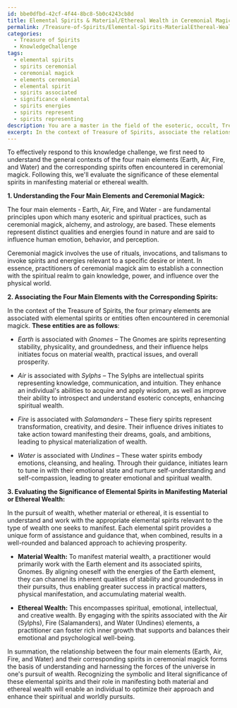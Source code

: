 ```yaml
---
id: bbe0dfbd-42cf-4f44-8bc8-5b0c4243cb8d
title: Elemental Spirits & Material/Ethereal Wealth in Ceremonial Magick
permalink: /Treasure-of-Spirits/Elemental-Spirits-MaterialEthereal-Wealth-in-Ceremonial-Magick/
categories:
  - Treasure of Spirits
  - KnowledgeChallenge
tags:
  - elemental spirits
  - spirits ceremonial
  - ceremonial magick
  - elements ceremonial
  - elemental spirit
  - spirits associated
  - significance elemental
  - spirits energies
  - spirits represent
  - spirits representing
description: You are a master in the field of the esoteric, occult, Treasure of Spirits and Education. You are a writer of tests, challenges, books and deep knowledge on Treasure of Spirits for initiates and students to gain deep insights and understanding from. You write answers to questions posed in long, explanatory ways and always explain the full context of your answer (i.e., related concepts, formulas, examples, or history), as well as the step-by-step thinking process you take to answer the challenges. Be rigorous and thorough, and summarize the key themes, ideas, and conclusions at the end.
excerpt: In the context of Treasure of Spirits, associate the relationship between the four main elements (Earth, Air, Fire, and Water) with the corresponding spirits often encountered in ceremonial magick, and evaluate the significance of these elemental spirits in manifesting material or ethereal wealth.
---
```

To effectively respond to this knowledge challenge, we first need to understand the general contexts of the four main elements (Earth, Air, Fire, and Water) and the corresponding spirits often encountered in ceremonial magick. Following this, we'll evaluate the significance of these elemental spirits in manifesting material or ethereal wealth.

**1. **Understanding the Four Main Elements and Ceremonial Magick**:**

The four main elements - Earth, Air, Fire, and Water - are fundamental principles upon which many esoteric and spiritual practices, such as ceremonial magick, alchemy, and astrology, are based. These elements represent distinct qualities and energies found in nature and are said to influence human emotion, behavior, and perception.

Ceremonial magick involves the use of rituals, invocations, and talismans to invoke spirits and energies relevant to a specific desire or intent. In essence, practitioners of ceremonial magick aim to establish a connection with the spiritual realm to gain knowledge, power, and influence over the physical world.

**2. **Associating the Four Main Elements with the Corresponding Spirits**:**

In the context of the Treasure of Spirits, the four primary elements are associated with elemental spirits or entities often encountered in ceremonial magick. **These entities are as follows**:

* *Earth* is associated with *Gnomes* – The Gnomes are spirits representing stability, physicality, and groundedness, and their influence helps initiates focus on material wealth, practical issues, and overall prosperity.

* *Air* is associated with *Sylphs* – The Sylphs are intellectual spirits representing knowledge, communication, and intuition. They enhance an individual's abilities to acquire and apply wisdom, as well as improve their ability to introspect and understand esoteric concepts, enhancing spiritual wealth.

* *Fire* is associated with *Salamanders* – These fiery spirits represent transformation, creativity, and desire. Their influence drives initiates to take action toward manifesting their dreams, goals, and ambitions, leading to physical materialization of wealth.

* *Water* is associated with *Undines* – These water spirits embody emotions, cleansing, and healing. Through their guidance, initiates learn to tune in with their emotional state and nurture self-understanding and self-compassion, leading to greater emotional and spiritual wealth.

**3. **Evaluating the Significance of Elemental Spirits in Manifesting Material or Ethereal Wealth**:**

In the pursuit of wealth, whether material or ethereal, it is essential to understand and work with the appropriate elemental spirits relevant to the type of wealth one seeks to manifest. Each elemental spirit provides a unique form of assistance and guidance that, when combined, results in a well-rounded and balanced approach to achieving prosperity.

* **Material Wealth:** To manifest material wealth, a practitioner would primarily work with the Earth element and its associated spirits, Gnomes. By aligning oneself with the energies of the Earth element, they can channel its inherent qualities of stability and groundedness in their pursuits, thus enabling greater success in practical matters, physical manifestation, and accumulating material wealth.

* **Ethereal Wealth:** This encompasses spiritual, emotional, intellectual, and creative wealth. By engaging with the spirits associated with the Air (Sylphs), Fire (Salamanders), and Water (Undines) elements, a practitioner can foster rich inner growth that supports and balances their emotional and psychological well-being.

In summation, the relationship between the four main elements (Earth, Air, Fire, and Water) and their corresponding spirits in ceremonial magick forms the basis of understanding and harnessing the forces of the universe in one's pursuit of wealth. Recognizing the symbolic and literal significance of these elemental spirits and their role in manifesting both material and ethereal wealth will enable an individual to optimize their approach and enhance their spiritual and worldly pursuits.
